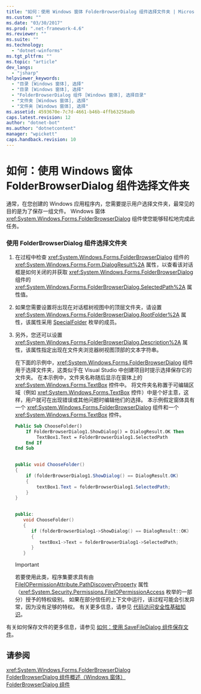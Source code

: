 ```yaml
---
title: "如何：使用 Windows 窗体 FolderBrowserDialog 组件选择文件夹 | Microsoft Docs"
ms.custom: ""
ms.date: "03/30/2017"
ms.prod: ".net-framework-4.6"
ms.reviewer: ""
ms.suite: ""
ms.technology: 
  - "dotnet-winforms"
ms.tgt_pltfrm: ""
ms.topic: "article"
dev_langs: 
  - "jsharp"
helpviewer_keywords: 
  - "目录 [Windows 窗体], 选择"
  - "目录 [Windows 窗体], 选择"
  - "FolderBrowserDialog 组件 [Windows 窗体], 选择目录"
  - "文件夹 [Windows 窗体], 选择"
  - "文件夹 [Windows 窗体], 选择"
ms.assetid: 4593670e-7c7d-4661-b46b-4ffb63258adb
caps.latest.revision: 12
author: "dotnet-bot"
ms.author: "dotnetcontent"
manager: "wpickett"
caps.handback.revision: 10
---
```

# 如何：使用 Windows 窗体 FolderBrowserDialog 组件选择文件夹
通常，在您创建的 Windows 应用程序内，您需要提示用户选择文件夹，最常见的目的是为了保存一组文件。  Windows 窗体 <xref:System.Windows.Forms.FolderBrowserDialog> 组件使您能够轻松地完成此任务。  
  
### 使用 FolderBrowserDialog 组件选择文件夹  
  
1.  在过程中检查 <xref:System.Windows.Forms.FolderBrowserDialog> 组件的 <xref:System.Windows.Forms.Form.DialogResult%2A> 属性，以查看该对话框是如何关闭的并获取 <xref:System.Windows.Forms.FolderBrowserDialog> 组件的 <xref:System.Windows.Forms.FolderBrowserDialog.SelectedPath%2A> 属性值。  
  
2.  如果您需要设置将出现在对话框树视图中的顶层文件夹，请设置 <xref:System.Windows.Forms.FolderBrowserDialog.RootFolder%2A> 属性，该属性采用 [SpecialFolder](frlrfSystemEnvironmentSpecialFolderClassTopic) 枚举的成员。  
  
3.  另外，您还可以设置 <xref:System.Windows.Forms.FolderBrowserDialog.Description%2A> 属性，该属性指定出现在文件夹浏览器树视图顶部的文本字符串。  
  
     在下面的示例中，<xref:System.Windows.Forms.FolderBrowserDialog> 组件用于选择文件夹，这类似于在 Visual Studio 中创建项目时提示选择保存它的文件夹。  在本示例中，文件夹名称随后显示在窗体上的 <xref:System.Windows.Forms.TextBox> 控件中。  将文件夹名称置于可编辑区域（例如 <xref:System.Windows.Forms.TextBox> 控件）中是个好主意，这样，用户就可在出现错误或其他问题时编辑他们的选择。  本示例假定窗体具有一个 <xref:System.Windows.Forms.FolderBrowserDialog> 组件和一个 <xref:System.Windows.Forms.TextBox> 控件。  
  
    ```vb  
    Public Sub ChooseFolder()  
        If FolderBrowserDialog1.ShowDialog() = DialogResult.OK Then  
            TextBox1.Text = FolderBrowserDialog1.SelectedPath  
        End If  
    End Sub  
  
    ```  
  
    ```csharp  
    public void ChooseFolder()  
    {  
        if (folderBrowserDialog1.ShowDialog() == DialogResult.OK)   
        {  
            textBox1.Text = folderBrowserDialog1.SelectedPath;  
        }  
    }  
  
    ```  
  
    ```cpp  
    public:  
       void ChooseFolder()  
       {  
          if (folderBrowserDialog1->ShowDialog() == DialogResult::OK)  
          {  
             textBox1->Text = folderBrowserDialog1->SelectedPath;  
          }  
       }  
    ```  
  
    > [!IMPORTANT]
    >  若要使用此类，程序集要求具有由 [FileIOPermissionAttribute.PathDiscoveryProperty](frlrfSystemSecurityPermissionsFileIOPermissionAttributeClassPathDiscoveryTopic) 属性（<xref:System.Security.Permissions.FileIOPermissionAccess> 枚举的一部分）授予的特权级别。  如果在部分信任的上下文中运行，该过程可能会引发异常，因为没有足够的特权。  有关更多信息，请参见 [代码访问安全性基础知识](../../../../docs/framework/misc/code-access-security-basics.md)。  
  
 有关如何保存文件的更多信息，请参见 [如何：使用 SaveFileDialog 组件保存文件](../../../../docs/framework/winforms/controls/how-to-save-files-using-the-savefiledialog-component.md)。  
  
## 请参阅  
 <xref:System.Windows.Forms.FolderBrowserDialog>   
 [FolderBrowserDialog 组件概述（Windows 窗体）](../../../../docs/framework/winforms/controls/folderbrowserdialog-component-overview-windows-forms.md)   
 [FolderBrowserDialog 组件](../../../../docs/framework/winforms/controls/folderbrowserdialog-component-windows-forms.md)